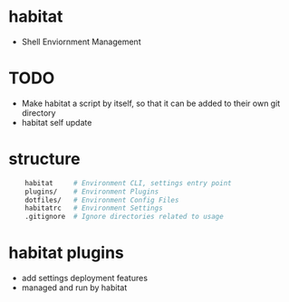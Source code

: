 # habitat
* Shell Enviornment Management


# TODO
* Make habitat a script by itself, so that it can be added to their own git directory
* habitat self update

# structure
``` BASH
    habitat     # Environment CLI, settings entry point
    plugins/    # Environment Plugins
    dotfiles/   # Environment Config Files
    habitatrc   # Environment Settings
    .gitignore  # Ignore directories related to usage
```



# habitat plugins
* add settings deployment features
* managed and run by habitat
